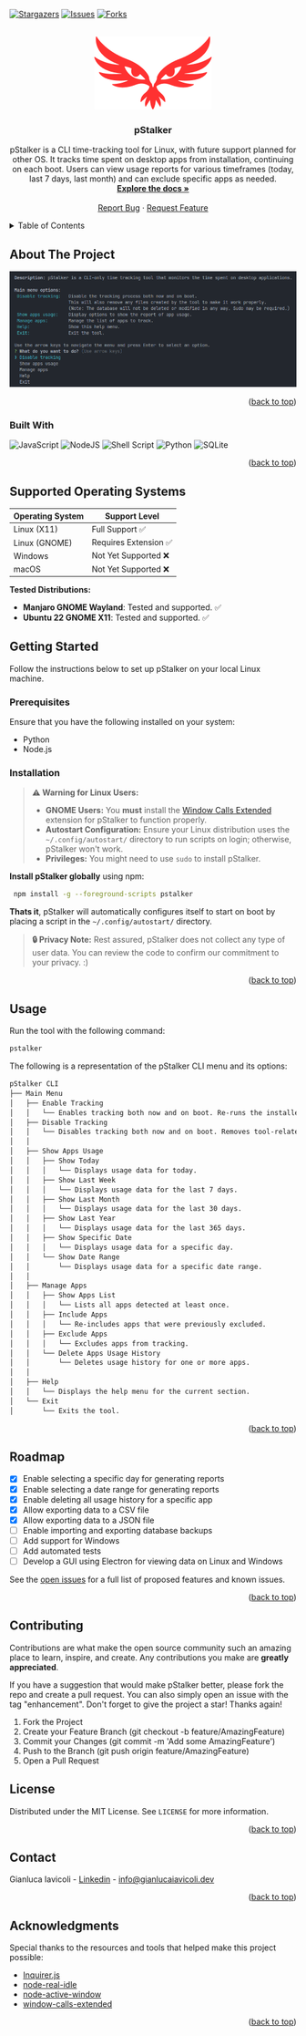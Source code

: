 <a id="readme-top"></a>

[![Stargazers][stars-shield]][stars-url]
[![Issues][issues-shield]][issues-url]
[![Forks][forks-shield]][forks-url]


<!-- PROJECT LOGO -->
<br />
<div align="center">
  <a href="https://github.com/GianlucaIavicoli/pStalker">
    <img src="images/logo.png" alt="Logo">
  </a>

<h3 align="center">pStalker</h3>

  <p align="center">
pStalker is a CLI time-tracking tool for Linux, with future support planned for other OS. It tracks time spent on desktop apps from installation, continuing on each boot. Users can view usage reports for various timeframes (today, last 7 days, last month) and can exclude specific apps as needed.
    <br />
    <a href="https://github.com/GianlucaIavicoli/pStalker"><strong>Explore the docs »</strong></a>
    <br />
    <br />
    <a href="https://github.com/GianlucaIavicoli/pStalker/issues/new?labels=bug&template=bug-report---.md">Report Bug</a>
    ·
    <a href="https://github.com/GianlucaIavicoli/pStalker/issues/new?labels=enhancement&template=feature-request---.md">Request Feature</a>
  </p>
</div>


<!-- TABLE OF CONTENTS -->
<details>
  <summary>Table of Contents</summary>
  <ol>
    <li>
      <a href="#about-the-project">About The Project</a>
      <ul>
        <li><a href="#built-with">Built With</a></li>
      </ul>
    </li>
    <li>
      <a href="#getting-started">Getting Started</a>
      <ul>
        <li><a href="#prerequisites">Prerequisites</a></li>
        <li><a href="#installation">Installation</a></li>
      </ul>
    </li>
    <li><a href="#usage">Usage</a></li>
    <li><a href="#roadmap">Roadmap</a></li>
    <li><a href="#contributing">Contributing</a></li>
    <li><a href="#license">License</a></li>
    <li><a href="#contact">Contact</a></li>
    <li><a href="#acknowledgments">Acknowledgments</a></li>
  </ol>
</details>


<!-- ABOUT THE PROJECT -->
## About The Project
[![Product Name Screen Shot][product-screenshot]](https://github.com/GianlucaIavicoli/pStalker)

<p align="right">(<a href="#readme-top">back to top</a>)</p>

### Built With
![JavaScript](https://img.shields.io/badge/javascript-%23323330.svg?style=for-the-badge&logo=javascript&logoColor=F7DF1E) ![NodeJS](https://img.shields.io/badge/node.js-6DA55F?style=for-the-badge&logo=node.js&logoColor=white) ![Shell Script](https://img.shields.io/badge/shell_script-%23121011.svg?style=for-the-badge&logo=gnu-bash&logoColor=white) ![Python](https://img.shields.io/badge/python-%2314354C.svg?style=for-the-badge&logo=python&logoColor=white) ![SQLite](https://img.shields.io/badge/sqlite-%2307405e.svg?style=for-the-badge&logo=sqlite&logoColor=white)

<p align="right">(<a href="#readme-top">back to top</a>)</p>


## Supported Operating Systems

| Operating System       | Support Level                |
| ---------------------- | ------------------------------ |
| Linux (X11)            | Full Support ✅                |
| Linux (GNOME)  | Requires Extension ✅         |
| Windows                | Not Yet Supported ❌          |
| macOS                  | Not Yet Supported ❌          |

**Tested Distributions:**
- **Manjaro GNOME Wayland**: Tested and supported. ✅
- **Ubuntu 22 GNOME X11**: Tested and supported. ✅


<!-- GETTING STARTED -->
## Getting Started

Follow the instructions below to set up pStalker on your local Linux machine.

### Prerequisites

Ensure that you have the following installed on your system:

* Python
* Node.js

### Installation

> **⚠️ Warning for Linux Users:**
> - **GNOME Users:** You **must** install the [Window Calls Extended](https://extensions.gnome.org/extension/4974/window-calls-extended/) extension for pStalker to function properly.
> - **Autostart Configuration:** Ensure your Linux distribution uses the `~/.config/autostart/` directory to run scripts on login; otherwise, pStalker won't work.
> - **Privileges:** You might need to use `sudo` to install pStalker.

**Install pStalker globally** using npm:

```bash
 npm install -g --foreground-scripts pstalker
 ```

**Thats it**, pStalker will automatically configures itself to start on boot by placing a script in the `~/.config/autostart/` directory.

> **🔒 Privacy Note:** Rest assured, pStalker does not collect any type of user data. You can review the code to confirm our commitment to your privacy. :)

<p align="right">(<a href="#readme-top">back to top</a>)</p>


<!-- USAGE EXAMPLES -->
## Usage

Run the tool with the following command:

```bash
pstalker
```

The following is a representation of the pStalker CLI menu and its options:

```md
pStalker CLI
├── Main Menu
│   ├── Enable Tracking
│   │   └── Enables tracking both now and on boot. Re-runs the installer script; may require sudo.
│   ├── Disable Tracking
│   │   └── Disables tracking both now and on boot. Removes tool-related files; database remains unchanged; may require sudo.
│   │ 
│   ├── Show Apps Usage
│   │   ├── Show Today
│   │   │   └── Displays usage data for today.
│   │   ├── Show Last Week
│   │   │   └── Displays usage data for the last 7 days.
│   │   ├── Show Last Month
│   │   │   └── Displays usage data for the last 30 days.
│   │   ├── Show Last Year
│   │   │   └── Displays usage data for the last 365 days.
│   │   ├── Show Specific Date
│   │   │   └── Displays usage data for a specific day.
│   │   └── Show Date Range
│   │       └── Displays usage data for a specific date range.
│   │ 
│   ├── Manage Apps
│   │   ├── Show Apps List
│   │   │   └── Lists all apps detected at least once.
│   │   ├── Include Apps
│   │   │   └── Re-includes apps that were previously excluded.
│   │   ├── Exclude Apps
│   │   │   └── Excludes apps from tracking.
│   │   └── Delete Apps Usage History
│   │       └── Deletes usage history for one or more apps.
│   │ 
│   ├── Help
│   │   └── Displays the help menu for the current section.
│   └── Exit
│       └── Exits the tool.
```

<p align="right">(<a href="#readme-top">back to top</a>)</p>


<!-- ROADMAP -->
## Roadmap

- [x] Enable selecting a specific day for generating reports
- [x] Enable selecting a date range for generating reports
- [x] Enable deleting all usage history for a specific app
- [x] Allow exporting data to a CSV file
- [x] Allow exporting data to a JSON file
- [ ] Enable importing and exporting database backups
- [ ] Add support for Windows
- [ ] Add automated tests
- [ ] Develop a GUI using Electron for viewing data on Linux and Windows

See the [open issues](https://github.com/GianlucaIavicoli/pStalker/issues) for a full list of proposed features and known issues.

<p align="right">(<a href="#readme-top">back to top</a>)</p>


<!-- CONTRIBUTING -->
## Contributing

Contributions are what make the open source community such an amazing place to learn, inspire, and create. Any contributions you make are **greatly appreciated**.

If you have a suggestion that would make pStalker better, please fork the repo and create a pull request. You can also simply open an issue with the tag "enhancement". Don't forget to give the project a star! Thanks again!

1. Fork the Project
2. Create your Feature Branch (git checkout -b feature/AmazingFeature)
3. Commit your Changes (git commit -m 'Add some AmazingFeature')
4. Push to the Branch (git push origin feature/AmazingFeature)
5. Open a Pull Request


<!-- LICENSE -->
## License

Distributed under the MIT License. See `LICENSE` for more information.

<p align="right">(<a href="#readme-top">back to top</a>)</p>


<!-- CONTACT -->
## Contact

Gianluca Iavicoli - [Linkedin](https://www.linkedin.com/in/gianluca-iavicoli-684b32262) - info@gianlucaiavicoli.dev

<p align="right">(<a href="#readme-top">back to top</a>)</p>



<!-- ACKNOWLEDGMENTS -->
## Acknowledgments

Special thanks to the resources and tools that helped make this project possible:

* [Inquirer.js](https://github.com/SBoudrias/Inquirer.js)
* [node-real-idle](https://github.com/paymoapp/node-real-idle)
* [node-active-window](https://github.com/paymoapp/node-active-window)
* [window-calls-extended](https://extensions.gnome.org/extension/4974/window-calls-extended/)

<p align="right">(<a href="#readme-top">back to top</a>)</p>


<!-- MARKDOWN LINKS & IMAGES -->
[forks-shield]: https://img.shields.io/github/forks/GianlucaIavicoli/pStalker.svg?style=for-the-badge
[forks-url]: https://github.com/GianlucaIavicoli/pStalker/network/members
[stars-shield]: https://img.shields.io/github/stars/GianlucaIavicoli/pStalker.svg?style=for-the-badge
[stars-url]: https://github.com/GianlucaIavicoli/pStalker/stargazers
[issues-shield]: https://img.shields.io/github/issues/GianlucaIavicoli/pStalker.svg?style=for-the-badge
[issues-url]: https://github.com/GianlucaIavicoli/pStalker/issues
[product-screenshot]: images/screenshot.png
